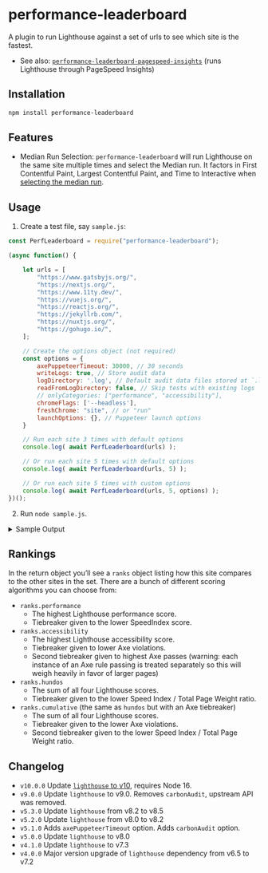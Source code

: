 # performance-leaderboard

A plugin to run Lighthouse against a set of urls to see which site is the fastest.

* See also: [`performance-leaderboard-pagespeed-insights`](https://github.com/zachleat/performance-leaderboard-pagespeed-insights/) (runs Lighthouse through PageSpeed Insights)

## Installation

```sh
npm install performance-leaderboard
```

## Features

* Median Run Selection: `performance-leaderboard` will run Lighthouse on the same site multiple times and select the Median run. It factors in First Contentful Paint, Largest Contentful Paint, and Time to Interactive when [selecting the median run](https://github.com/zachleat/performance-leaderboard/blob/master/lib/lh-median-run.js#L55).

## Usage

1. Create a test file, say `sample.js`:

```js
const PerfLeaderboard = require("performance-leaderboard");

(async function() {

	let urls = [
		"https://www.gatsbyjs.org/",
		"https://nextjs.org/",
		"https://www.11ty.dev/",
		"https://vuejs.org/",
		"https://reactjs.org/",
		"https://jekyllrb.com/",
		"https://nuxtjs.org/",
		"https://gohugo.io/",
	];

	// Create the options object (not required)
	const options = {
		axePuppeteerTimeout: 30000, // 30 seconds
		writeLogs: true, // Store audit data
		logDirectory: '.log', // Default audit data files stored at `.log`
		readFromLogDirectory: false, // Skip tests with existing logs
		// onlyCategories: ["performance", "accessibility"],
		chromeFlags: ['--headless'],
		freshChrome: "site", // or "run"
		launchOptions: {}, // Puppeteer launch options
	}

	// Run each site 3 times with default options
	console.log( await PerfLeaderboard(urls) );

	// Or run each site 5 times with default options
	console.log( await PerfLeaderboard(urls, 5) );

	// Or run each site 5 times with custom options
	console.log( await PerfLeaderboard(urls, 5, options) );
})();
```

2. Run `node sample.js`.

<details>
<summary>Sample Output</summary>

```js
[
	{
		url: 'https://www.11ty.dev/',
		requestedUrl: 'https://www.11ty.dev/',
		timestamp: 1623525988492,
		ranks: { hundos: 1, performance: 1, accessibility: 1, cumulative: 1 },
		lighthouse: {
			version: '8.0.0',
			performance: 1,
			accessibility: 1,
			bestPractices: 1,
			seo: 1,
			total: 400
		},
		firstContentfulPaint: 1152.3029999999999,
		firstMeaningfulPaint: 1152.3029999999999,
		speedIndex: 1152.3029999999999,
		largestContentfulPaint: 1152.3029999999999,
		totalBlockingTime: 36,
		cumulativeLayoutShift: 0.02153049045138889,
		timeToInteractive: 1238.3029999999999,
		maxPotentialFirstInputDelay: 97,
		timeToFirstByte: 54.63900000000001,
		weight: {
			summary: '14 requests • 178 KiB',
			total: 182145,
			image: 124327,
			imageCount: 10,
			script: 7824,
			scriptCount: 1,
			document: 30431,
			font: 15649,
			fontCount: 1,
			stylesheet: 3914,
			stylesheetCount: 1,
			thirdParty: 15649,
			thirdPartyCount: 1
		},
		run: { number: 2, total: 3 },
		axe: { passes: 850, violations: 0 },
	}
]
```

</details>

## Rankings

In the return object you’ll see a `ranks` object listing how this site compares to the other sites in the set. There are a bunch of different scoring algorithms you can choose from:

* `ranks.performance`
	* The highest Lighthouse performance score.
	* Tiebreaker given to the lower SpeedIndex score.
* `ranks.accessibility`
	* The highest Lighthouse accessibility score.
	* Tiebreaker given to lower Axe violations.
	* Second tiebreaker given to highest Axe passes (warning: each instance of an Axe rule passing is treated separately so this will weigh heavily in favor of larger pages)
* `ranks.hundos`
	* The sum of all four Lighthouse scores.
	* Tiebreaker given to the lower Speed Index / Total Page Weight ratio.
* `ranks.cumulative` (the same as `hundos` but with an Axe tiebreaker)
	* The sum of all four Lighthouse scores.
	* Tiebreaker given to the lower Axe violations.
	* Second tiebreaker given to the lower Speed Index / Total Page Weight ratio.

## Changelog

* `v10.0.0` Update [`lighthouse` to v10](https://github.com/GoogleChrome/lighthouse/releases/tag/v10.0.0), requires Node 16.
* `v9.0.0` Update `lighthouse` to v9.0. Removes `carbonAudit`, upstream API was removed.
* `v5.3.0` Update `lighthouse` from v8.2 to v8.5
* `v5.2.0` Update `lighthouse` from v8.0 to v8.2
* `v5.1.0` Adds `axePuppeteerTimeout` option. Adds `carbonAudit` option.
* `v5.0.0` Update `lighthouse` to v8.0
* `v4.1.0` Update `lighthouse` to v7.3
* `v4.0.0` Major version upgrade of `lighthouse` dependency from v6.5 to v7.2
